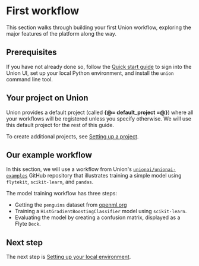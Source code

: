 # First workflow

This section walks through building your first Union workflow, exploring the major features of the platform along the way.

## Prerequisites

If you have not already done so, follow the [Quick start guide](../../quick-start.md) to sign into the Union UI,
set up your local Python environment, and install the `union` command line tool.

## Your project on Union

Union provides a default project (called **{@= default_project =@}**) where all your workflows will be registered unless you specify otherwise. We will use this default project for the rest of this guide.

To create additional projects, see [Setting up a project](../development-cycle/setting-up-a-project.md).

## Our example workflow

In this section, we will use a workflow from Union's [`unionai/unionai-examples`](https://github.com/unionai/unionai-examples) GitHub repository that illustrates training a simple model using `flytekit`, `scikit-learn`, and `pandas`.

The model training workflow has three steps:
- Getting the `penguins` dataset from [openml.org](https://www.openml.org/search?type=data&sort=runs&id=42585&status=active)
- Training a `HistGradientBoostingClassifier` model using `scikit-learn`.
- Evaluating the model by creating a confusion matrix, displayed as a Flyte `Deck`.

## Next step

The next step is [Setting up your local environment](./setting-up-your-local-environment.md).
